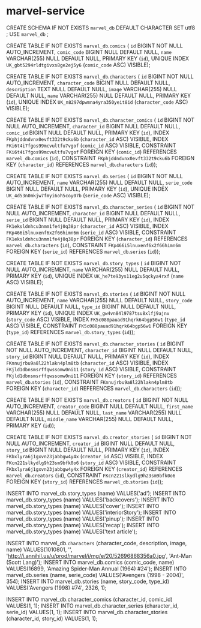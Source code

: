 # marvel-service



CREATE SCHEMA IF NOT EXISTS `marvel_db` DEFAULT CHARACTER SET utf8 ;
USE `marvel_db` ;

CREATE TABLE IF NOT EXISTS `marvel_db`.`comics` (
  `id` BIGINT NOT NULL AUTO_INCREMENT,
  `comic_code` BIGINT NULL DEFAULT NULL,
  `name` VARCHAR(255) NULL DEFAULT NULL,
  PRIMARY KEY (`id`),
  UNIQUE INDEX `UK_gbt5294rldtgivxs8ge2ej5y6` (`comic_code` ASC) VISIBLE);


CREATE TABLE IF NOT EXISTS `marvel_db`.`characters` (
  `id` BIGINT NOT NULL AUTO_INCREMENT,
  `character_code` BIGINT NULL DEFAULT NULL,
  `description` TEXT NULL DEFAULT NULL,
  `image` VARCHAR(255) NULL DEFAULT NULL,
  `name` VARCHAR(255) NULL DEFAULT NULL,
  PRIMARY KEY (`id`),
  UNIQUE INDEX `UK_n8297dpwmna4yra350yeit8id` (`character_code` ASC) VISIBLE);


CREATE TABLE IF NOT EXISTS `marvel_db`.`character_comics` (
  `id` BIGINT NOT NULL AUTO_INCREMENT,
  `character_id` BIGINT NULL DEFAULT NULL,
  `comic_id` BIGINT NULL DEFAULT NULL,
  PRIMARY KEY (`id`),
  INDEX `FKphjddndvnx0evft332t9cku6b` (`character_id` ASC) VISIBLE,
  INDEX `FKi6t4i7fgos99mcvultfu7vgof` (`comic_id` ASC) VISIBLE,
  CONSTRAINT `FKi6t4i7fgos99mcvultfu7vgof`
    FOREIGN KEY (`comic_id`)
    REFERENCES `marvel_db`.`comics` (`id`),
  CONSTRAINT `FKphjddndvnx0evft332t9cku6b`
    FOREIGN KEY (`character_id`)
    REFERENCES `marvel_db`.`characters` (`id`));


CREATE TABLE IF NOT EXISTS `marvel_db`.`series` (
  `id` BIGINT NOT NULL AUTO_INCREMENT,
  `name` VARCHAR(255) NULL DEFAULT NULL,
  `serie_code` BIGINT NULL DEFAULT NULL,
  PRIMARY KEY (`id`),
  UNIQUE INDEX `UK_4d53n0mkjw7fmyi6oh5coy07b` (`serie_code` ASC) VISIBLE);


CREATE TABLE IF NOT EXISTS `marvel_db`.`character_series` (
  `id` BIGINT NOT NULL AUTO_INCREMENT,
  `character_id` BIGINT NULL DEFAULT NULL,
  `serie_id` BIGINT NULL DEFAULT NULL,
  PRIMARY KEY (`id`),
  INDEX `FK1eksldnhcu3nmm1fe4j0q38pr` (`character_id` ASC) VISIBLE,
  INDEX `FKp466i5lnuxenf6x2f66himn6m` (`serie_id` ASC) VISIBLE,
  CONSTRAINT `FK1eksldnhcu3nmm1fe4j0q38pr`
    FOREIGN KEY (`character_id`)
    REFERENCES `marvel_db`.`characters` (`id`),
  CONSTRAINT `FKp466i5lnuxenf6x2f66himn6m`
    FOREIGN KEY (`serie_id`)
    REFERENCES `marvel_db`.`series` (`id`));


CREATE TABLE IF NOT EXISTS `marvel_db`.`story_types` (
  `id` BIGINT NOT NULL AUTO_INCREMENT,
  `name` VARCHAR(255) NULL DEFAULT NULL,
  PRIMARY KEY (`id`),
  UNIQUE INDEX `UK_he7te93ys11eg2u5qckya4rxf` (`name` ASC) VISIBLE);


CREATE TABLE IF NOT EXISTS `marvel_db`.`stories` (
  `id` BIGINT NOT NULL AUTO_INCREMENT,
  `name` VARCHAR(255) NULL DEFAULT NULL,
  `story_code` BIGINT NULL DEFAULT NULL,
  `type_id` BIGINT NULL DEFAULT NULL,
  PRIMARY KEY (`id`),
  UNIQUE INDEX `UK_gw4vn84l9787tsu8xlfj9ajnv` (`story_code` ASC) VISIBLE,
  INDEX `FK5c088pauad91hqrk64bgp56w1` (`type_id` ASC) VISIBLE,
  CONSTRAINT `FK5c088pauad91hqrk64bgp56w1`
    FOREIGN KEY (`type_id`)
    REFERENCES `marvel_db`.`story_types` (`id`));


CREATE TABLE IF NOT EXISTS `marvel_db`.`character_stories` (
  `id` BIGINT NOT NULL AUTO_INCREMENT,
  `character_id` BIGINT NULL DEFAULT NULL,
  `story_id` BIGINT NULL DEFAULT NULL,
  PRIMARY KEY (`id`),
  INDEX `FKnnujrbu9a8l22hlakn4plm8tb` (`character_id` ASC) VISIBLE,
  INDEX `FKjld1dbnsmsrffqwssomw0ni11` (`story_id` ASC) VISIBLE,
  CONSTRAINT `FKjld1dbnsmsrffqwssomw0ni11`
    FOREIGN KEY (`story_id`)
    REFERENCES `marvel_db`.`stories` (`id`),
  CONSTRAINT `FKnnujrbu9a8l22hlakn4plm8tb`
    FOREIGN KEY (`character_id`)
    REFERENCES `marvel_db`.`characters` (`id`));


CREATE TABLE IF NOT EXISTS `marvel_db`.`creators` (
  `id` BIGINT NOT NULL AUTO_INCREMENT,
  `creator_code` BIGINT NULL DEFAULT NULL,
  `first_name` VARCHAR(255) NULL DEFAULT NULL,
  `last_name` VARCHAR(255) NULL DEFAULT NULL,
  `middle_name` VARCHAR(255) NULL DEFAULT NULL,
  PRIMARY KEY (`id`));


CREATE TABLE IF NOT EXISTS `marvel_db`.`creator_stories` (
  `id` BIGINT NOT NULL AUTO_INCREMENT,
  `creator_id` BIGINT NULL DEFAULT NULL,
  `story_id` BIGINT NULL DEFAULT NULL,
  PRIMARY KEY (`id`),
  INDEX `FKbxlyra6j1gxvn23jabbgw4y4x` (`creator_id` ASC) VISIBLE,
  INDEX `FKcn221slkydlg9h23sm9bfk0o6` (`story_id` ASC) VISIBLE,
  CONSTRAINT `FKbxlyra6j1gxvn23jabbgw4y4x`
    FOREIGN KEY (`creator_id`)
    REFERENCES `marvel_db`.`creators` (`id`),
  CONSTRAINT `FKcn221slkydlg9h23sm9bfk0o6`
    FOREIGN KEY (`story_id`)
    REFERENCES `marvel_db`.`stories` (`id`));
    
INSERT INTO marvel_db.story_types (name) VALUES('ad');
INSERT INTO marvel_db.story_types (name) VALUES('backcovers');
INSERT INTO marvel_db.story_types (name) VALUES('cover');
INSERT INTO marvel_db.story_types (name) VALUES('interiorStory');
INSERT INTO marvel_db.story_types (name) VALUES('pinup');
INSERT INTO marvel_db.story_types (name) VALUES('recap');
INSERT INTO marvel_db.story_types (name) VALUES('text article');

INSERT INTO marvel_db.`characters` (character_code, description, image, name) VALUES(1010801, '', 'http://i.annihil.us/u/prod/marvel/i/mg/e/20/52696868356a0.jpg', 'Ant-Man (Scott Lang)');
INSERT INTO marvel_db.comics (comic_code, name) VALUES(16899, 'Amazing Spider-Man Annual (1964) #24');
INSERT INTO marvel_db.series (name, serie_code) VALUES('Avengers (1998 - 2004)', 354);
INSERT INTO marvel_db.stories (name, story_code, type_id) VALUES('Avengers (1998) #74', 2326, 1);

INSERT INTO marvel_db.character_comics (character_id, comic_id) VALUES(1, 1);
INSERT INTO marvel_db.character_series (character_id, serie_id) VALUES(1, 1);
INSERT INTO marvel_db.character_stories (character_id, story_id) VALUES(1, 1);